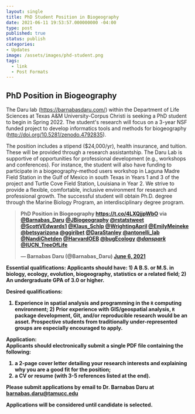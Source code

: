 ```yaml
---
layout: single
title: PhD Student Position in Biogeography
date: 2021-06-11 19:53:57.000000000 -04:00
type: post
published: true
status: publish
categories:
- Updates
image: /assets/images/phd-student.png
tags:
  - link
  - Post Formats
---
```


## PhD Position in Biogeography

The Daru lab (https://barnabasdaru.com/) within the Department of Life Sciences at Texas A&M University-Corpus Christi is seeking a PhD student to begin in Spring 2022.  The student's research will focus on a 3-year NSF funded project to develop informatics tools and methods for biogeography (http://doi.org/10.5281/zenodo.4792835). 

The position includes a stipend ($24,000/yr), health insurance, and tuition. These will be provided through a research assistantship. The Daru Lab is supportive of opportunities for professional development (e.g., workshops and conferences). For instance, the student will also have funding to participate in a biogeography-method users workshop in Laguna Madre Field Station in the Gulf of Mexico in south Texas in Years 1 and 3 of the project and Turtle Cove Field Station, Louisiana in Year 2. We strive to provide a flexible, comfortable, inclusive environment for research and professional growth. The successful student will obtain Ph.D. degree through the Marine Biology Program, an interdisciplinary degree program.

<b><blockquote class="twitter-tweet"><p lang="en" dir="ltr">PhD Position in Biogeography <a href="https://t.co/4LXQjjpWbO">https://t.co/4LXQjjpWbO</a> via <a href="https://twitter.com/Barnabas_Daru?ref_src=twsrc%5Etfw">@Barnabas_Daru</a> <a href="https://twitter.com/JBiogeography?ref_src=twsrc%5Etfw">@JBiogeography</a> <a href="https://twitter.com/rstatstweet?ref_src=twsrc%5Etfw">@rstatstweet</a> <a href="https://twitter.com/ScottVEdwards1?ref_src=twsrc%5Etfw">@ScottVEdwards1</a> <a href="https://twitter.com/Klaus_Schlp?ref_src=twsrc%5Etfw">@Klaus_Schlp</a> <a href="https://twitter.com/WrightingApril?ref_src=twsrc%5Etfw">@WrightingApril</a> <a href="https://twitter.com/EmilyMeineke?ref_src=twsrc%5Etfw">@EmilyMeineke</a> <a href="https://twitter.com/betsyarizona?ref_src=twsrc%5Etfw">@betsyarizona</a> <a href="https://twitter.com/ggiribet?ref_src=twsrc%5Etfw">@ggiribet</a> <a href="https://twitter.com/DaraStanley?ref_src=twsrc%5Etfw">@DaraStanley</a> <a href="https://twitter.com/antonelli_lab?ref_src=twsrc%5Etfw">@antonelli_lab</a> <a href="https://twitter.com/NandiChetden?ref_src=twsrc%5Etfw">@NandiChetden</a> <a href="https://twitter.com/HarvardOEB?ref_src=twsrc%5Etfw">@HarvardOEB</a> <a href="https://twitter.com/bugEcology?ref_src=twsrc%5Etfw">@bugEcology</a> <a href="https://twitter.com/_danspark_?ref_src=twsrc%5Etfw">@_danspark_</a> <a href="https://twitter.com/IUCN_TreeOfLife?ref_src=twsrc%5Etfw">@IUCN_TreeOfLife</a></p>&mdash; Barnabas Daru (@Barnabas_Daru) <a href="https://twitter.com/Barnabas_Daru/status/1401336683509989378?ref_src=twsrc%5Etfw">June 6, 2021</a></blockquote>



Essential qualifications: 
Applicants should have: 1) A B.S. or M.S. in biology, ecology, evolution, biogeography, statistics or a related field; 2) An undergraduate GPA of 3.0 or higher.

Desired qualifications: 
1) Experience in spatial analysis and programming in the `R` computing environment; 2) Prior experience with GIS/geospatial analysis, `R` package development, Git, and/or reproducible research would be an asset. Prospective students from traditionally under-represented groups are especially encouraged to apply. 

Application:  
Applicants should electronically submit a single PDF file containing the following:
1) a 2-page cover letter detailing your research interests and explaining why you are a good fit for the position;
2) a CV or resume (with 3-5 references listed at the end). 

Please submit applications by email to Dr. Barnabas Daru at barnabas.daru@tamucc.edu 

Applications will be considered until candidate is selected.
